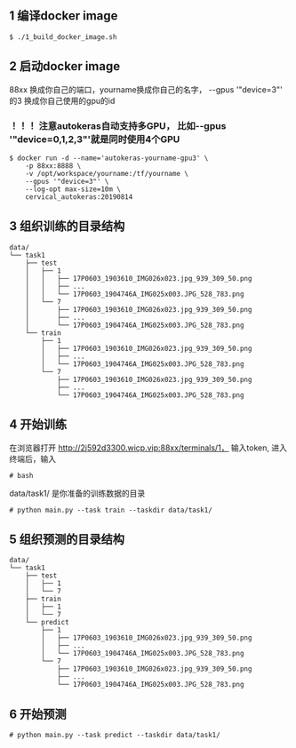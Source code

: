## 1 编译docker image
```
$ ./1_build_docker_image.sh
```
## 2 启动docker image
88xx 换成你自己的端口，yourname换成你自己的名字，   --gpus '"device=3"' 的3 换成你自己使用的gpu的id
### ！！！ 注意autokeras自动支持多GPU， 比如--gpus '"device=0,1,2,3"'就是同时使用4个GPU
```
$ docker run -d --name='autokeras-yourname-gpu3' \
    -p 88xx:8888 \
    -v /opt/workspace/yourname:/tf/yourname \
    --gpus '"device=3"' \
    --log-opt max-size=10m \
    cervical_autokeras:20190814
```

## 3 组织训练的目录结构
```
data/
└── task1
    ├── test
    │   ├── 1
    │   │   ├── 17P0603_1903610_IMG026x023.jpg_939_309_50.png
    │   │   ├── ...
    │   │   └── 17P0603_1904746A_IMG025x003.JPG_528_783.png
    │   └── 7
    │       ├── 17P0603_1903610_IMG026x023.jpg_939_309_50.png
    │       ├── ...
    │       └── 17P0603_1904746A_IMG025x003.JPG_528_783.png
    └── train
        ├── 1
        │   ├── 17P0603_1903610_IMG026x023.jpg_939_309_50.png
        │   ├── ...
        │   └── 17P0603_1904746A_IMG025x003.JPG_528_783.png
        └── 7
            ├── 17P0603_1903610_IMG026x023.jpg_939_309_50.png
            ├── ...
            └── 17P0603_1904746A_IMG025x003.JPG_528_783.png
```

## 4 开始训练
在浏览器打开  http://2j592d3300.wicp.vip:88xx/terminals/1， 输入token, 进入终端后，输入
```
# bash
```
data/task1/ 是你准备的训练数据的目录
```
# python main.py --task train --taskdir data/task1/
```

## 5 组织预测的目录结构
```
data/
└── task1
    ├── test
    │   ├── 1
    │   └── 7
    ├── train
    │   ├── 1
    │   └── 7
    └── predict
        ├── 1
        │   ├── 17P0603_1903610_IMG026x023.jpg_939_309_50.png
        │   ├── ...
        │   └── 17P0603_1904746A_IMG025x003.JPG_528_783.png
        └── 7
            ├── 17P0603_1903610_IMG026x023.jpg_939_309_50.png
            ├── ...
            └── 17P0603_1904746A_IMG025x003.JPG_528_783.png
```

## 6 开始预测
```
# python main.py --task predict --taskdir data/task1/
```
